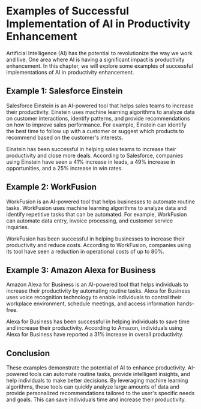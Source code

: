 Examples of Successful Implementation of AI in Productivity Enhancement
===================================================================================================================================

Artificial Intelligence (AI) has the potential to revolutionize the way we work and live. One area where AI is having a significant impact is productivity enhancement. In this chapter, we will explore some examples of successful implementations of AI in productivity enhancement.

Example 1: Salesforce Einstein
------------------------------

Salesforce Einstein is an AI-powered tool that helps sales teams to increase their productivity. Einstein uses machine learning algorithms to analyze data on customer interactions, identify patterns, and provide recommendations on how to improve sales performance. For example, Einstein can identify the best time to follow up with a customer or suggest which products to recommend based on the customer's interests.

Einstein has been successful in helping sales teams to increase their productivity and close more deals. According to Salesforce, companies using Einstein have seen a 41% increase in leads, a 49% increase in opportunities, and a 25% increase in win rates.

Example 2: WorkFusion
---------------------

WorkFusion is an AI-powered tool that helps businesses to automate routine tasks. WorkFusion uses machine learning algorithms to analyze data and identify repetitive tasks that can be automated. For example, WorkFusion can automate data entry, invoice processing, and customer service inquiries.

WorkFusion has been successful in helping businesses to increase their productivity and reduce costs. According to WorkFusion, companies using its tool have seen a reduction in operational costs of up to 80%.

Example 3: Amazon Alexa for Business
------------------------------------

Amazon Alexa for Business is an AI-powered tool that helps individuals to increase their productivity by automating routine tasks. Alexa for Business uses voice recognition technology to enable individuals to control their workplace environment, schedule meetings, and access information hands-free.

Alexa for Business has been successful in helping individuals to save time and increase their productivity. According to Amazon, individuals using Alexa for Business have reported a 31% increase in overall productivity.

Conclusion
----------

These examples demonstrate the potential of AI to enhance productivity. AI-powered tools can automate routine tasks, provide intelligent insights, and help individuals to make better decisions. By leveraging machine learning algorithms, these tools can quickly analyze large amounts of data and provide personalized recommendations tailored to the user's specific needs and goals. This can save individuals time and increase their productivity.
